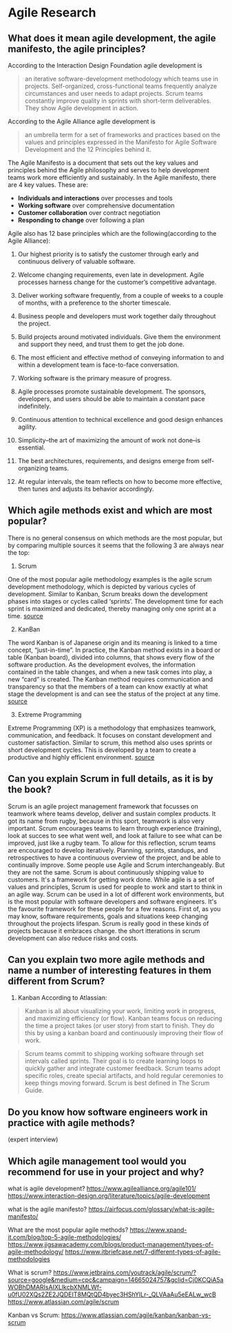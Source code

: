 # Agile Research

## What does it mean agile development, the agile manifesto, the agile principles?
According to the Interaction Design Foundation agile development is
> an iterative software-development methodology which teams use in projects. Self-organized, cross-functional teams frequently analyze circumstances and user needs to adapt projects. Scrum teams constantly improve quality in sprints with short-term deliverables. They show Agile development in action.

According to the Agile Alliance agile development is 
> an umbrella term for a set of frameworks and practices based on the values and principles expressed in the Manifesto for Agile Software Development and the 12 Principles behind it.

The Agile Manifesto is a document that sets out the key values and principles behind the Agile philosophy
and serves to help development teams work more efficiently and sustainably.
In the Agile manifesto, there are 4 key values. These are:
- **Individuals and interactions** over processes and tools
- **Working software** over comprehensive documentation
- **Customer collaboration** over contract negotiation
- **Responding to change** over following a plan

Agile also has 12 base principles which are the following(according to the Agile Alliance):
1. Our highest priority is to satisfy the customer through early and continuous delivery of valuable software.

2. Welcome changing requirements, even late in development. Agile processes harness change for the customer’s competitive advantage.

3. Deliver working software frequently, from a couple of weeks to a couple of months, with a preference to the shorter timescale.

4. Business people and developers must work together daily throughout the project.

5. Build projects around motivated individuals. Give them the environment and support they need, and trust them to get the job done.

6. The most efficient and effective method of conveying information to and within a development team is face-to-face conversation.

7. Working software is the primary measure of progress.

8. Agile processes promote sustainable development. The sponsors, developers, and users should be able to maintain a constant pace indefinitely.

9. Continuous attention to technical excellence and good design enhances agility.

10. Simplicity–the art of maximizing the amount of work not done–is essential.

11. The best architectures, requirements, and designs emerge from self-organizing teams.

12. At regular intervals, the team reflects on how to become more effective, then tunes and adjusts its behavior accordingly.


## Which agile methods exist and which are most popular?
There is no general consensus on which methods are the most popular, but by comparing multiple sources it seems that the following 3 are always near the top:
1. Scrum

One of the most popular agile methodology examples is the agile scrum development methodology, which is depicted by various cycles of development. Similar to Kanban, Scrum breaks down the development phases into stages or cycles called ‘sprints’. The development time for each sprint is maximized and dedicated, thereby managing only one sprint at a time. [source](https://www.jigsawacademy.com/blogs/product-management/types-of-agile-methodology/)


2. KanBan

The word Kanban is of Japanese origin and its meaning is linked to a time concept, “just-in-time”. In practice, the Kanban method exists in a board or table (Kanban board), divided into columns, that shows every flow of the software production. As the development evolves, the information contained in the table changes, and when a new task comes into play, a new “card” is created.
The Kanban method requires communication and transparency so that the members of a team can know exactly at what stage the development is and can see the status of the project at any time. [source](https://www.xpand-it.com/blog/top-5-agile-methodologies/)

3. Extreme Programming

Extreme Programming (XP) is a methodology that emphasizes teamwork, communication, and feedback. It focuses on constant development and customer satisfaction. Similar to scrum, this method also uses sprints or short development cycles. This is developed by a team to create a productive and highly efficient environment. [source](https://www.jigsawacademy.com/blogs/product-management/types-of-agile-methodology/)


## Can you explain Scrum in full details, as it is by the book? 
Scrum is an agile project management framework that focusses on teamwork where teams develop, deliver and sustain complex products. It got its name from rugby, because in this sport, teamwork is also very important. Scrum encourages teams to learn through experience (training), look at succes to see what went well, and look at failure to see what can be improved, just like a rugby team. To allow for this reflection, scrum teams are encouraged to develop iteratively. Planning, sprints, standups, and retrospectives to have a continuous overview of the project, and be able to continually improve.
Some people use Agile and Scrum interchangeably. But they are not the same.
Scrum is about continuously shipping value to customers. It's a framework for getting work done. While agile is a set of values and principles,
Scrum is used for people to work and start to think in an agile way. Scrum can be used in a lot of different work environments, but is the most popular with software developers and software engineers. It's the favourite framework for these people for a few reasons. First of, as you may know, software requirements, goals and situations keep changing throughout the projects lifespan. Scrum is really good in these kinds of projects because it embraces change. the short itterations in scrum development can also reduce risks and costs.


## Can you explain two more agile methods and name a number of interesting features in them different from Scrum? 
1. Kanban
According to Atlassian:
> Kanban is all about visualizing your work, limiting work in progress, and maximizing efficiency (or flow). Kanban teams focus on reducing the time a project takes (or user story) from start to finish. They do this by using a kanban board and continuously improving their flow of work. 

> Scrum teams commit to shipping working software through set intervals called sprints. Their goal is to create learning loops to quickly gather and integrate customer feedback. Scrum teams adopt specific roles, create special artifacts, and hold regular ceremonies to keep things moving forward. Scrum is best defined in The Scrum Guide.

## Do you know how software engineers work in practice with agile methods?
(expert interview)

## Which agile management tool would you recommend for use in your project and why?   

what is agile development?
https://www.agilealliance.org/agile101/
https://www.interaction-design.org/literature/topics/agile-development

what is the agile manifesto?
https://airfocus.com/glossary/what-is-agile-manifesto/

What are the most popular agile methods?
https://www.xpand-it.com/blog/top-5-agile-methodologies/
https://www.jigsawacademy.com/blogs/product-management/types-of-agile-methodology/
https://www.itbriefcase.net/7-different-types-of-agile-methodologies

What is scrum?
https://www.jetbrains.com/youtrack/agile/scrum/?source=google&medium=cpc&campaign=14665024757&gclid=Cj0KCQiA5aWOBhDMARIsAIXLlkcbXNMLWf-u0fU02XQs2ZE2JQDEIT8MQtQD4byec3HShYlLr-_QLVAaAu5eEALw_wcB
https://www.atlassian.com/agile/scrum

Kanban vs Scrum:
https://www.atlassian.com/agile/kanban/kanban-vs-scrum
